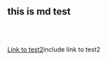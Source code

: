 <br>
<br>

## this is md test

<br>
<br>

[Link to test2](./non_sense/test2.md)include link to test2
